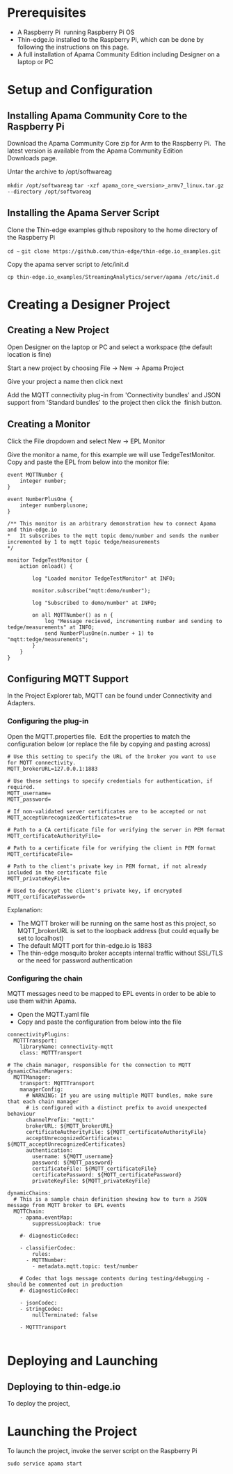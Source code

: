 # Prerequisites

- A Raspberry Pi <min version> running Raspberry Pi OS <min version> 
- Thin-edge.io installed to the Raspberry Pi, which can be done by following the instructions on this page.
- A full installation of Apama Community Edition including Designer on a laptop or PC


# Setup and Configuration
## Installing Apama Community Core to the Raspberry Pi
Download the Apama Community Core zip for Arm to the Raspberry Pi.  The latest version is available from the Apama Community Edition Downloads page.

Untar the archive to /opt/softwareag

`mkdir /opt/softwareag`
`tar -xzf apama_core_<version>_armv7_linux.tar.gz --directory /opt/softwareag`

## Installing the Apama Server Script
Clone the Thin-edge examples github repository to the home directory of the Raspberry Pi

`cd ~`
`git clone https://github.com/thin-edge/thin-edge.io_examples.git`

Copy the apama server script to /etc/init.d

`cp thin-edge.io_examples/StreamingAnalytics/server/apama /etc/init.d`

# Creating a Designer Project
## Creating a New Project
Open Designer on the laptop or PC and select a workspace (the default location is fine)

Start a new project by choosing File → New → Apama Project

Give your project a name then click next

Add the MQTT connectivity plug-in from 'Connectivity bundles' and JSON support from 'Standard bundles' to the project then click the  finish button.

## Creating a Monitor
Click the File dropdown and select New → EPL Monitor

Give the monitor a name, for this example we will use TedgeTestMonitor.  Copy and paste the EPL from below into the monitor file:

```
event MQTTNumber {
	integer number;
}

event NumberPlusOne {
	integer numberplusone;
}

/** This monitor is an arbitrary demonstration how to connect Apama and thin-edge.io
* 	It subscribes to the mqtt topic demo/number and sends the number incremented by 1 to mqtt topic tedge/measurements 
*/

monitor TedgeTestMonitor {
	action onload() {
		
		log "Loaded monitor TedgeTestMonitor" at INFO;
		
		monitor.subscribe("mqtt:demo/number");
		
		log "Subscribed to demo/number" at INFO;
		
		on all MQTTNumber() as n {
			log "Message recieved, incrementing number and sending to tedge/measurements" at INFO;
			send NumberPlusOne(n.number + 1) to "mqtt:tedge/measurements";
		}
	}
}
```


## Configuring MQTT Support
In the Project Explorer tab, MQTT can be found under Connectivity and Adapters. 

### Configuring the plug-in
Open the MQTT.properties file.  Edit the properties to match the configuration below (or replace the file by copying and pasting across)

```
# Use this setting to specify the URL of the broker you want to use for MQTT connectivity.
MQTT_brokerURL=127.0.0.1:1883

# Use these settings to specify credentials for authentication, if required.
MQTT_username=
MQTT_password=

# If non-validated server certificates are to be accepted or not
MQTT_acceptUnrecognizedCertificates=true

# Path to a CA certificate file for verifying the server in PEM format
MQTT_certificateAuthorityFile=

# Path to a certificate file for verifying the client in PEM format
MQTT_certificateFile=

# Path to the client's private key in PEM format, if not already included in the certificate file
MQTT_privateKeyFile=

# Used to decrypt the client's private key, if encrypted
MQTT_certificatePassword=
```

Explanation:

- The MQTT broker will be running on the same host as this project, so MQTT_brokerURL is set to the loopback address (but could equally be set to localhost)
- The default MQTT port for thin-edge.io is 1883
- The thin-edge mosquito broker accepts internal traffic without SSL/TLS or the need for password authentication

### Configuring the chain
MQTT messages need to be mapped to EPL events in order to be able to use them within Apama.  
- Open the MQTT.yaml file
- Copy and paste the configuration from below into the file

```
connectivityPlugins:
  MQTTTransport:
    libraryName: connectivity-mqtt
    class: MQTTTransport

# The chain manager, responsible for the connection to MQTT
dynamicChainManagers:
  MQTTManager:
    transport: MQTTTransport
    managerConfig:
      # WARNING: If you are using multiple MQTT bundles, make sure that each chain manager
      # is configured with a distinct prefix to avoid unexpected behaviour
      channelPrefix: "mqtt:"
      brokerURL: ${MQTT_brokerURL}
      certificateAuthorityFile: ${MQTT_certificateAuthorityFile}
      acceptUnrecognizedCertificates: ${MQTT_acceptUnrecognizedCertificates}
      authentication:
        username: ${MQTT_username}
        password: ${MQTT_password}
        certificateFile: ${MQTT_certificateFile}
        certificatePassword: ${MQTT_certificatePassword}
        privateKeyFile: ${MQTT_privateKeyFile}

dynamicChains:
  # This is a sample chain definition showing how to turn a JSON message from MQTT broker to EPL events
  MQTTChain:
    - apama.eventMap:
        suppressLoopback: true

    #- diagnosticCodec:

    - classifierCodec:
        rules:
	  - MQTTNumber:
	    - metadata.mqtt.topic: test/number

    # Codec that logs message contents during testing/debugging - should be commented out in production
    #- diagnosticCodec:
    
    - jsonCodec:
    - stringCodec:
        nullTerminated: false
    
    - MQTTTransport
 
```

# Deploying and Launching

## Deploying to thin-edge.io
To deploy the project, 


# Launching the Project
To launch the project, invoke the server script on the Raspberry Pi

`sudo service apama start`
